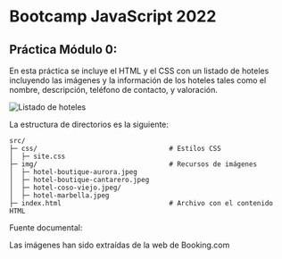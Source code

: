 # Bootcamp JavaScript 2022

## Práctica Módulo 0:

En esta práctica se incluye el HTML y el CSS con un listado de hoteles incluyendo las imágenes y la información de los hoteles tales como el nombre, descripción, teléfono de contacto, y valoración.

![Listado de hoteles](./img/hotels-list.png)


La estructura de directorios es la siguiente:


```
src/
├─ css/                                 # Estilos CSS
│  ├─ site.css
├─ img/                                 # Recursos de imágenes
│  ├─ hotel-boutique-aurora.jpeg
│  ├─ hotel-boutique-cantarero.jpeg
│  ├─ hotel-coso-viejo.jpeg/
│  ├─ hotel-marbella.jpeg
├─ index.html                           # Archivo con el contenido HTML
```


Fuente documental:

Las imágenes han sido extraídas de la web de Booking.com


